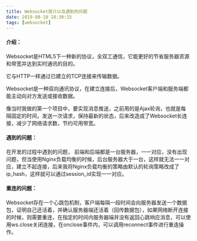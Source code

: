 ```yaml
---
title: Websocket简介以及遇到的问题
date: 2019-08-10 18:30:15
tags: [websocket]
---
```




#### 介绍：

Websocket是HTML5下一种新的协议，全双工通信，它能更好的节省服务器资源和带宽并达到实时通讯的目的。

它与HTTP一样通过已建立的TCP连接来传输数据。

Websocket是一种双向通讯协议，在建立连接后，Websocket客户端和服务端都能主动向对方发送或接收数据。

像当时我做的第一个项目中，要实现消息推送，之前用的是Ajax轮询，也就是每隔固定的时间，发送一次请求，保持最新的状态，后来改造成了Websocket长连接，减少了网络请求数，节约可用带宽。

#### 遇到的问题：

在开发的过程中遇到的问题， 前端和后端都是一台服务器，一一对应，没有出现问题，但当使用Nginx负载均衡的时候，后台服务器大于一台，这样就无法一一对应，建立不起连接，后来我将Nginx负载均衡的策略由默认的轮询策略改成了ip_hash，这样就可以通过session_id实现一一对应。

#### 重连的问题：

Websocket存在一个心跳包机制，客户端每隔一段时间会向服务器发送一个数据包，证明自己还活着，并确认服务器端还活着（回传数据包），如果网络断开连接的时候，则需要重连，在指定的时间内服务器端并没有返回心跳响应消息，可以使用ws.close关闭连接，在onclose事件内，可以调用reconnect事件进行重连操作。